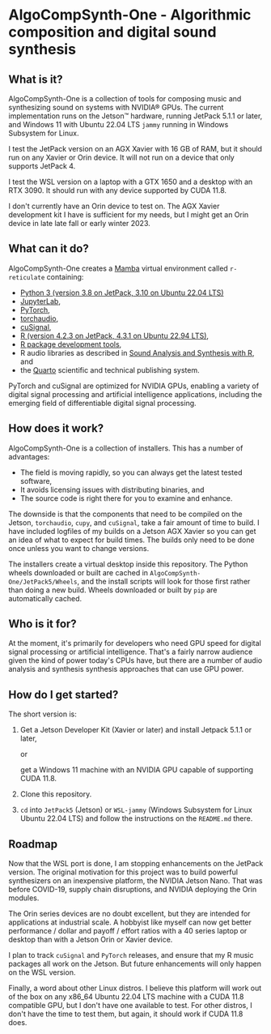 # AlgoCompSynth-One - Algorithmic composition and digital sound synthesis

## What is it?

AlgoCompSynth-One is a collection of tools for composing music and synthesizing
sound on systems with NVIDIA® GPUs. The current implementation runs on
the Jetson™ hardware, running JetPack 5.1.1 or later, and Windows 11 with
Ubuntu 22.04 LTS `jammy` running in Windows Subsystem for Linux.

I test the JetPack version on an AGX Xavier with 16 GB of RAM, but it should
run on any Xavier or Orin device. It will not run on a device that only
supports JetPack 4.

I test the WSL version on a laptop with a GTX 1650 and a desktop with an
RTX 3090. It should run with any device supported by CUDA 11.8.

I don't currently have an Orin device to test on. The AGX Xavier development
kit I have is sufficient for my needs, but I might get an Orin device in late
late fall or early winter 2023.

## What can it do?

AlgoCompSynth-One creates a
[Mamba](https://mamba.readthedocs.io/en/latest/index.html) virtual environment
called `r-reticulate` containing:

- [Python 3 (version 3.8 on JetPack, 3.10 on Ubuntu 22.04 LTS)](https://www.python.org/)
- [JupyterLab](https://jupyter.org/),
- [PyTorch](https://pytorch.org/),
- [torchaudio](https://pytorch.org/audio/stable/index.html),
- [cuSignal](https://github.com/rapidsai/cusignal),
- [R (version 4.2.3 on JetPack, 4.3.1 on Ubuntu 22.94 LTS)](https://www.r-project.org/),
- [R package development tools](https://devtools.r-lib.org/),
- R audio libraries as described in
[Sound Analysis and Synthesis with R](https://link.springer.com/book/10.1007/978-3-319-77647-7), and
- the [Quarto](https://quarto.org/) scientific and technical publishing system.

PyTorch and cuSignal are optimized for NVIDIA GPUs, enabling a variety
of digital signal processing and artificial intelligence applications,
including the emerging field of differentiable digital signal processing.

## How does it work?

AlgoCompSynth-One is a collection of installers. This has a number of
advantages:

- The field is moving rapidly, so you can always get the latest tested software,
- It avoids licensing issues with distributing binaries, and
- The source code is right there for you to examine and enhance.

The downside is that the components that need to be compiled on the Jetson,
`torchaudio`, `cupy`, and `cuSignal`, take a fair amount of time to
build. I have included logfiles of my builds on a Jetson AGX Xavier so you
can get an idea of what to expect for build times. The builds only need to
be done once unless you want to change versions.

The installers create a virtual desktop inside this repository. The Python
wheels downloaded or built are cached in `AlgoCompSynth-One/JetPack5/Wheels`,
and the install scripts will look for those first rather than doing a new
build. Wheels downloaded or built by `pip` are automatically cached.

## Who is it for?

At the moment, it's primarily for developers who need GPU speed for digital
signal processing or artificial intelligence. That's a fairly narrow audience
given the kind of power today's CPUs have, but there are a number of audio
analysis and synthesis synthesis approaches that can use GPU power.

## How do I get started?

The short version is:

1. Get a Jetson Developer Kit (Xavier or later) and install Jetpack 5.1.1 or later,

    or

    get a Windows 11 machine with an NVIDIA GPU capable of supporting CUDA 11.8.

2. Clone this repository.

3. `cd` into `JetPack5` (Jetson)  or `WSL-jammy` (Windows Subsystem for Linux
Ubuntu 22.04 LTS) and follow the instructions on the `README.md` there.

## Roadmap

Now that the WSL port is done, I am stopping enhancements on the JetPack version.
The original motivation for this project was to build powerful synthesizers on
an inexpensive platform, the NVIDIA Jetson Nano. That was before COVID-19, supply
chain disruptions, and NVIDIA deploying the Orin modules.

The Orin series devices are no doubt excellent, but they are intended for
applications at industrial scale. A hobbyist like myself can now get
better performance / dollar and payoff / effort ratios with a 40 series
laptop or desktop than with a Jetson Orin or Xavier device.

I plan to track `cuSignal` and `PyTorch` releases, and ensure that my R music
packages all work on the Jetson. But future enhancements will only happen on
the WSL version.

Finally, a word about other Linux distros. I believe this platform will work
out of the box on any x86_64 Ubuntu 22.04 LTS machine with a CUDA 11.8
compatible GPU, but I don't have one available to test. For other distros,
I don't have the time to test them, but again, it should work if CUDA 11.8
does.
